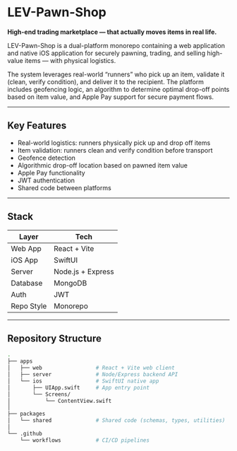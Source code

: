 # LEV-Pawn-Shop

**High-end trading marketplace — that actually moves items in real life.**

LEV-Pawn-Shop is a dual-platform monorepo containing a web application and native iOS application for securely pawning, trading, and selling high-value items — with physical logistics.

The system leverages real-world “runners” who pick up an item, validate it (clean, verify condition), and deliver it to the recipient. The platform includes geofencing logic, an algorithm to determine optimal drop-off points based on item value, and Apple Pay support for secure payment flows.

---

## Key Features

- Real-world logistics: runners physically pick up and drop off items
- Item validation: runners clean and verify condition before transport
- Geofence detection
- Algorithmic drop-off location based on pawned item value
- Apple Pay functionality
- JWT authentication
- Shared code between platforms

---

## Stack

| Layer | Tech |
|---|---|
| Web App | React + Vite |
| iOS App | SwiftUI |
| Server | Node.js + Express |
| Database | MongoDB |
| Auth | JWT |
| Repo Style | Monorepo |

---

## Repository Structure

```bash
.
├── apps
│   ├── web                 # React + Vite web client
│   ├── server              # Node/Express backend API
│   └── ios                 # SwiftUI native app
│       ├── UIApp.swift     # App entry point
│       └── Screens/
│           └── ContentView.swift
│
├── packages
│   └── shared              # Shared code (schemas, types, utilities)
│
└── .github
    └── workflows           # CI/CD pipelines
